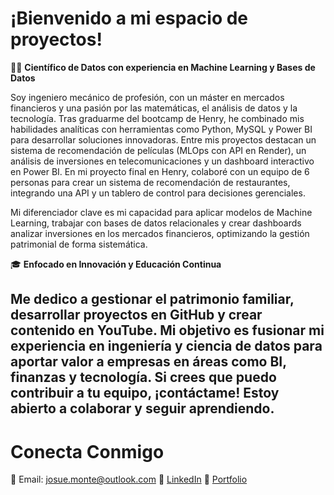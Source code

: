 # ¡Bienvenido a mi espacio de proyectos!

👨‍💻 **Científico de Datos con experiencia en Machine Learning y Bases de Datos**

Soy ingeniero mecánico de profesión, con un máster en mercados financieros y una pasión por las matemáticas, el análisis de datos y la tecnología. Tras graduarme del bootcamp de Henry, he combinado mis habilidades analíticas con herramientas como Python, MySQL y Power BI para desarrollar soluciones innovadoras. Entre mis proyectos destacan un sistema de recomendación de películas (MLOps con API en Render), un análisis de inversiones en telecomunicaciones y un dashboard interactivo en Power BI. En mi proyecto final en Henry, colaboré con un equipo de 6 personas para crear un sistema de recomendación de restaurantes, integrando una API y un tablero de control para decisiones gerenciales.

Mi diferenciador clave es mi capacidad para aplicar modelos de Machine Learning, trabajar con bases de datos relacionales y crear dashboards analizar inversiones en los mercados financieros, optimizando la gestión patrimonial de forma sistemática.

🎓 **Enfocado en Innovación y Educación Continua**

Me dedico a gestionar el patrimonio familiar, desarrollar proyectos en GitHub y crear contenido en YouTube. Mi objetivo es fusionar mi experiencia en ingeniería y ciencia de datos para aportar valor a empresas en áreas como BI, finanzas y tecnología. Si crees que puedo contribuir a tu equipo, ¡contáctame! Estoy abierto a colaborar y seguir aprendiendo.
---

# Conecta Conmigo

📧 Email: [josue.monte@outlook.com](mailto:josue.monte@outlook.com)
💼 [LinkedIn](https://www.linkedin.com/in/josuemonte)
🚀 [Portfolio](https://josuemonte.github.io)
